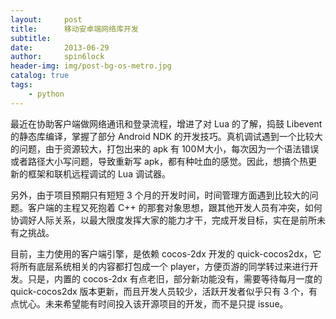 ```yaml
---
layout:     post
title:      移动安卓端网络库开发
subtitle:   
date:       2013-06-29
author:     spin6lock
header-img: img/post-bg-os-metro.jpg
catalog: true
tags:
    - python
---
```

最近在协助客户端做网络通讯和登录流程，增进了对 Lua 的了解，捣鼓 Libevent 的静态库编译，掌握了部分 Android NDK 的开发技巧。真机调试遇到一个比较大的问题，由于资源较大，打包出来的 apk 有 100Ｍ大小，每次因为一个语法错误或者路径大小写问题，导致重新写 apk，都有种吐血的感觉。因此，想搞个热更新的框架和联机远程调试的 Lua 调试器。

另外，由于项目预期只有短短 3 个月的开发时间，时间管理方面遇到比较大的问题。客户端的主程又死抱着 C++ 的那套对象思想，跟其他开发人员有冲突，如何协调好人际关系，以最大限度发挥大家的能力才干，完成开发目标，实在是前所未有之挑战。

目前，主力使用的客户端引擎，是依赖 cocos-2dx 开发的 quick-cocos2dx，它将所有底层系统相关的内容都打包成一个 player，方便页游的同学转过来进行开发。只是，内置的 cocos-2dx 有点老旧，部分新功能没有，需要等待每月一度的 quick-cocos2dx 版本更新，而且开发人员较少，活跃开发者似乎只有 3 个，有点忧心。未来希望能有时间投入该开源项目的开发，而不是只提 issue。
